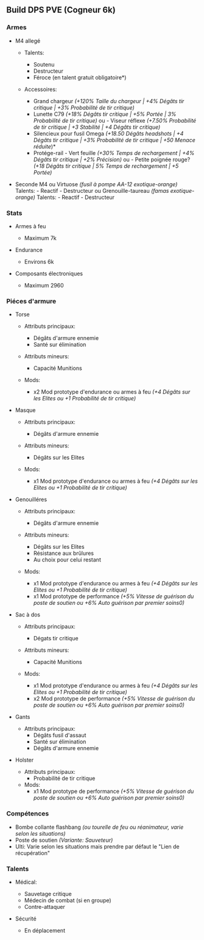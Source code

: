 ## Build DPS PVE (Cogneur 6k)

### Armes
- M4 allegé
    - Talents:
        - Soutenu
        - Destructeur
        - Féroce (en talent gratuit obligatoire*)
    
    - Accessoires:
        - Grand chargeur *(+120% Taille du chargeur | +4% Dégâts tir critique | +3% Probabilité de tir critique)*
        - Lunette C79 *(+18% Dégâts tir critique | +5% Portée | 3% Probabilité de tir critique)*
            ou - Viseur réflexe *(+7.50% Probabilité de tir critique | +3 Stabilité | +4 Dégâts tir critique)*
        - Silencieux pour fusil Omega *(+18.50 Dégâts headshots | +4 Dégâts tir critique | +3% Probabilité de tir critique | +50 Menace réduite*)*
        - Protége-rail - Vert feuille *(+30% Temps de rechargement | +4% Dégâts tir critique | +2% Précision)*
            ou - Petite poignée rouge? *(+18 Dégâts tir critique | 5% Temps de rechargement | +5 Portée)*

- Seconde M4 
    ou Virtuose *(fusil à pompe AA-12 exotique-orange)*
        Talents:
            - Reactif
            - Destructeur
    ou Grenouille-taureau *(famas exotique-orange)*
        Talents:
            - Reactif
            - Destructeur


### Stats
- Armes à feu
    - Maximum 7k

- Endurance
    - Environs 6k

- Composants électroniques
    - Maximum 2960


### Piéces d'armure
- Torse
    - Attributs principaux:
        - Dégâts d'armure ennemie
        - Santé sur élimination
    
    - Attributs mineurs:
        - Capacité Munitions

    - Mods:
        - x2 Mod prototype d'endurance ou armes à feu *(+4 Dégâts sur les Elites ou +1 Probabilité de tir critique)*

- Masque
    - Attributs principaux:
        - Dégâts d'armure ennemie
        
    - Attributs mineurs:
        - Dégâts sur les Elites

    - Mods:
        - x1 Mod prototype d'endurance ou armes à feu *(+4 Dégâts sur les Elites ou +1 Probabilité de tir critique)*

- Genouilléres
    - Attributs principaux:
        - Dégâts d'armure ennemie

    - Attributs mineurs:
        - Dégâts sur les Elites
        - Résistance aux brûlures
        - Au choix pour celui restant

    - Mods:
        - x1 Mod prototype d'endurance ou armes à feu *(+4 Dégâts sur les Elites ou +1 Probabilité de tir critique)*
        - x1 Mod prototype de performance *(+5% Vitesse de guérison du poste de soutien ou +6% Auto guérison par premier soins0)*

- Sac à dos
    - Attributs principaux:
        - Dégats tir critique

    - Attributs mineurs:
        - Capacité Munitions

    - Mods:
        - x1 Mod prototype d'endurance ou armes à feu *(+4 Dégâts sur les Elites ou +1 Probabilité de tir critique)*
        - x2 Mod prototype de performance *(+5% Vitesse de guérison du poste de soutien ou +6% Auto guérison par premier soins0)*

- Gants
    - Attributs principaux:
        - Dégâts fusil d'assaut
        - Santé sur élimination
        - Dégâts d'armure ennemie

- Holster
     - Attributs principaux:
        - Probabilité de tir critique
    - Mods:
        - x1 Mod prototype de performance *(+5% Vitesse de guérison du poste de soutien ou +6% Auto guérison par premier soins0)*


### Compétences
- Bombe collante flashbang *(ou tourelle de feu ou réanimateur, varie selon les situations)*
- Poste de soutien *(Variante: Sauveteur)*
- Ulti: Varie selon les situations mais prendre par défaut le "Lien de récupération"


### Talents
- Médical:
    - Sauvetage critique
    - Médecin de combat (si en groupe)
    - Contre-attaquer

- Sécurité
    - En déplacement
